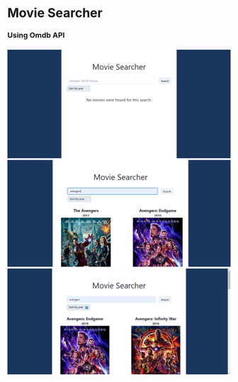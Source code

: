 <h1>Movie Searcher</h1>
<h3>Using Omdb API<h3>
<img src='./src/assets/photo1.png'/>
<img src='./src/assets/photo2.png'/>
<img src='./src/assets/photo3.png'/>